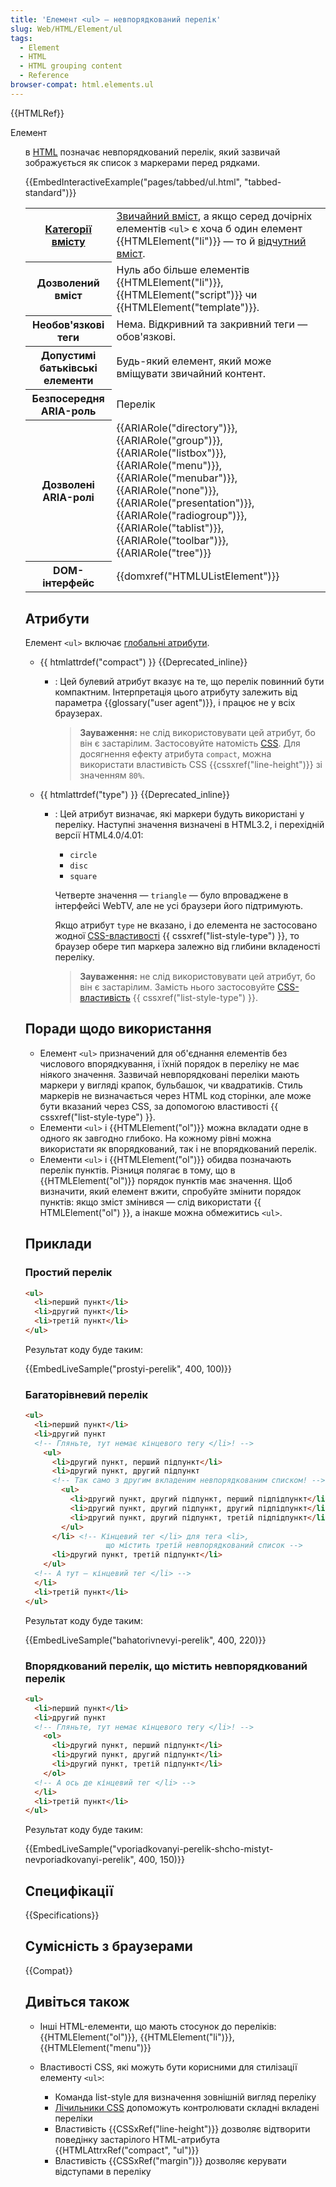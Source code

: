 ```yaml
---
title: 'Елемент <ul> — невпорядкований перелік'
slug: Web/HTML/Element/ul
tags:
  - Element
  - HTML
  - HTML grouping content
  - Reference
browser-compat: html.elements.ul
---
```


{{HTMLRef}}

Елемент <ul> в [HTML](/uk/docs/Web/HTML) позначає невпорядкований перелік, який зазвичай зображується як список з маркерами перед рядками.

{{EmbedInteractiveExample("pages/tabbed/ul.html", "tabbed-standard")}}

<table class="properties">
  <tbody>
    <tr>
      <th scope="row">
        <a href="/uk/docs/Web/Guide/HTML/Content_categories"
          >Категорії вмісту</a
        >
      </th>
      <td>
        <a href="/uk/docs/Web/Guide/HTML/Content_categories#flow_content"
          >Звичайний вміст</a
        >, а якщо серед дочірніх елементів <code>&#x3C;ul></code> є хоча б один елемент {{HTMLElement("li")}} &mdash; то й
        <a href="/en-US/docs/Web/Guide/HTML/Content_categories#palpable_content"
          >відчутний вміст</a
        >.
      </td>
    </tr>
    <tr>
      <th scope="row">Дозволений вміст</th>
      <td>
        Нуль або більше елементів {{HTMLElement("li")}}, {{HTMLElement("script")}} чи {{HTMLElement("template")}}.
      </td>
    </tr>
    <tr>
      <th scope="row">Необов'язкові теги</th>
      <td>Нема. Відкривний та закривний теги — обов'язкові.</td>
    </tr>
    <tr>
      <th scope="row">Допустимі батьківські елементи</th>
      <td>
        Будь-який елемент, який може вміщувати звичайний контент.
      </td>
    </tr>
    <tr>
      <th scope="row">Безпосередня ARIA-роль</th>
      <td>
        Перелік
      </td>
    </tr>
    <tr>
      <th scope="row">Дозволені ARIA-ролі</th>
      <td>
        {{ARIARole("directory")}}, {{ARIARole("group")}},
        {{ARIARole("listbox")}}, {{ARIARole("menu")}},
        {{ARIARole("menubar")}}, {{ARIARole("none")}},
        {{ARIARole("presentation")}},
        {{ARIARole("radiogroup")}}, {{ARIARole("tablist")}},
        {{ARIARole("toolbar")}}, {{ARIARole("tree")}}
    </tr>
    <tr>
      <th scope="row">DOM-інтерфейс</th>
      <td>{{domxref("HTMLUListElement")}}</td>
    </tr>
  </tbody>
</table>

## Атрибути

Елемент `<ul>` включає [глобальні атрибути](/uk/docs/Web/HTML/Global_attributes).

- {{ htmlattrdef("compact") }} {{Deprecated_inline}}

  - : Цей булевий атрибут вказує на те, що перелік повинний бути компактним. Інтерпретація цього атрибуту залежить від параметра {{glossary("user agent")}}, і працює не у всіх браузерах.

    > **Зауваження:** не слід використовувати цей атрибут, бо він є застарілим. Застосовуйте натомість [CSS](/en-US/docs/Web/CSS). Для досягнення ефекту атрибута `compact`, можна використати властивість CSS {{cssxref("line-height")}} зі значенням `80%`.

- {{ htmlattrdef("type") }} {{Deprecated_inline}}

  - : Цей атрибут визначає, які маркери будуть використані у переліку. Наступні значення визначені в HTML3.2, і перехідній версії HTML4.0/4.01:

    - `circle`
    - `disc`
    - `square`

    Четверте значення — `triangle` — було впроваджене в інтерфейсі WebTV, але не усі браузери його підтримують.

    Якщо атрибут `type` не вказано, і до елемента не застосовано жодної [CSS-властивості](/uk/docs/Web/CSS) {{ cssxref("list-style-type") }}, то браузер обере тип маркера залежно від глибини вкладеності переліку.

    > **Зауваження:** не слід використовувати цей атрибут, бо він є застарілим. Замість нього застосовуйте [CSS-властивість](/uk/docs/Web/CSS) {{ cssxref("list-style-type") }}.

## Поради щодо використання

- Елемент `<ul>` призначений для об'єднання елементів без числового впорядкування, і їхній порядок в переліку не має ніякого значення. Зазвичай невпорядковані переліки мають маркери у вигляді крапок, бульбашок, чи квадратиків. Стиль маркерів не визначається через HTML код сторінки, але може бути вказаний через CSS, за допомогою властивості {{ cssxref("list-style-type") }}.
- Елементи `<ul>` і {{HTMLElement("ol")}} можна вкладати одне в одного як завгодно глибоко. На кожному рівні можна використати як впорядкований, так і не впорядкований перелік.
- Елементи `<ul>` і {{HTMLElement("ol")}} обидва позначають перелік пунктів. Різниця полягає в тому, що в {{HTMLElement("ol")}} порядок пунктів має значення. Щоб визначити, який елемент вжити, спробуйте змінити порядок пунктів: якщо зміст змінився — слід використати {{ HTMLElement("ol") }}, а інакше можна обмежитись `<ul>`.

## Приклади

### Простий перелік

```html
<ul>
  <li>перший пункт</li>
  <li>другий пункт</li>
  <li>третій пункт</li>
</ul>
```

Результат коду буде таким:

{{EmbedLiveSample("prostyi-perelik", 400, 100)}}

### Багаторівневий перелік

```html
<ul>
  <li>перший пункт</li>
  <li>другий пункт
  <!-- Гляньте, тут немає кінцевого тегу </li>! -->
    <ul>
      <li>другий пункт, перший підпункт</li>
      <li>другий пункт, другий підпункт
      <!-- Так само з другим вкладеним невпорядкованим списком! -->
        <ul>
          <li>другий пункт, другий підпункт, перший підпідпункт</li>
          <li>другий пункт, другий підпункт, другий підпідпункт</li>
          <li>другий пункт, другий підпункт, третій підпідпункт</li>
        </ul>
      </li> <!-- Кінцевий тег </li> для тега <li>,
                  що містить третій невпорядкований список -->
      <li>другий пункт, третій підпункт</li>
    </ul>
  <!-- А тут — кінцевий тег </li> -->
  </li>
  <li>третій пункт</li>
</ul>
```

Результат коду буде таким:

{{EmbedLiveSample("bahatorivnevyi-perelik", 400, 220)}}

### Впорядкований перелік, що містить невпорядкований перелік

```html
<ul>
  <li>перший пункт</li>
  <li>другий пункт
  <!-- Гляньте, тут немає кінцевого тегу </li>! -->
    <ol>
      <li>другий пункт, перший підпункт</li>
      <li>другий пункт, другий підпункт</li>
      <li>другий пункт, третій підпункт</li>
    </ol>
  <!-- А ось де кінцевий тег </li> -->
  </li>
  <li>третій пункт</li>
</ul>
```

Результат коду буде таким:

{{EmbedLiveSample("vporiadkovanyi-perelik-shcho-mistyt-nevporiadkovanyi-perelik", 400, 150)}}

## Специфікації

{{Specifications}}

## Сумісність з браузерами

{{Compat}}

## Дивіться також

- Інші HTML-елементи, що мають стосунок до переліків: {{HTMLElement("ol")}}, {{HTMLElement("li")}}, {{HTMLElement("menu")}}
- Властивості CSS, які можуть бути корисними для стилізації елементу `<ul>`:

  - Команда list-style для визначення зовнішній вигляд переліку
  - [Лічильники CSS](/uk/docs/Web/CSS/CSS_Counter_Styles/Using_CSS_counters) допоможуть контролювати складні вкладені переліки
  - Властивість {{CSSxRef("line-height")}} дозволяє відтворити поведінку застарілого HTML-атрибута {{HTMLAttrxRef("compact", "ul")}}
  - Властивість {{CSSxRef("margin")}} дозволяє керувати відступами в переліку
